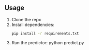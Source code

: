 ## Usage

1. Clone the repo  
2. Install dependencies:
   ```bash
   pip install -r requirements.txt
3. Run the predictor:
    python predict.py

